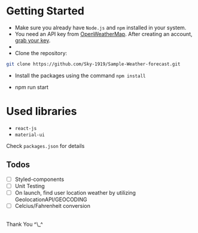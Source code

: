 # Getting Started

- Make sure you already have `Node.js` and `npm` installed in your system.
- You need an API key from [OpenWeatherMap](https://openweathermap.org/). After creating an account, [grab your key](https://home.openweathermap.org/api_keys).
- 
- Clone the repository:
```bash
git clone https://github.com/Sky-1919/Sample-Weather-forecast.git

```

- Install the packages using the command `npm install`

- npm run start 

# Used libraries

- `react-js`
- `material-ui`

Check `packages.json` for details

## Todos

- [ ] Styled-components
- [ ] Unit Testing
- [ ] On launch, find user location weather by utilizing GeolocationAPI/GEOCODING
- [ ] Celcius/Fahrenheit conversion

<br/>
Thank You ^\_^
